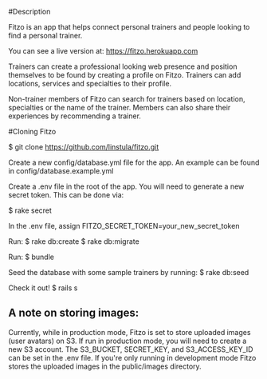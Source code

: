 #Description

Fitzo is an app that helps connect personal trainers and people
looking to find a personal trainer.

You can see a live version at: https://fitzo.herokuapp.com

Trainers can create a professional looking web presence and position 
themselves to be found by creating a profile on Fitzo. Trainers can 
add locations, services and specialties to their profile. 

Non-trainer members of Fitzo can search for trainers based on location,
specialties or the name of the trainer. Members can also share their
experiences by recommending a trainer.


#Cloning Fitzo

$ git clone https://github.com/linstula/fitzo.git

Create a new config/database.yml file for the app. An example can
be found in config/database.example.yml

Create a .env file in the root of the app. You will need to generate
a new secret token. This can be done via:

$ rake secret

In the .env file, assign FITZO_SECRET_TOKEN=your_new_secret_token

Run:
$ rake db:create
$ rake db:migrate

Run:
$ bundle

Seed the database with some sample trainers by running:
$ rake db:seed

Check it out!
$ rails s


## A note on storing images:

Currently, while in production mode, Fitzo is set to store uploaded
images (user avatars) on S3. If run in production mode, you will need to 
create a new S3 account. The S3_BUCKET, SECRET_KEY, and S3_ACCESS_KEY_ID
can be set in the .env file. If you're only running in development mode
Fitzo stores the uploaded images in the public/images directory.

